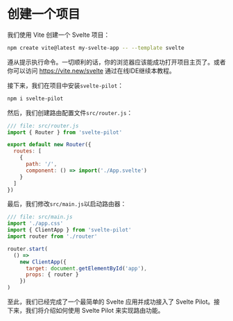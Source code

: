 # 创建一个项目

我们使用 Vite 创建一个 Svelte 项目：
  
```sh
npm create vite@latest my-svelte-app -- --template svelte
```

遵从提示执行命令。一切顺利的话，你的浏览器应该能成功打开项目主页了。或者你可以访问 https://vite.new/svelte 通过在线IDE继续本教程。

接下来，我们在项目中安装`svelte-pilot`：

```sh
npm i svelte-pilot
```

然后，我们创建路由配置文件`src/router.js`：

```js
/// file: src/router.js
import { Router } from 'svelte-pilot'

export default new Router({
  routes: [
    {
      path: '/',
      component: () => import('./App.svelte')
    }
  ]
})
```

最后，我们修改`src/main.js`以启动路由器：

```js
/// file: src/main.js
import './app.css'
import { ClientApp } from 'svelte-pilot'
import router from './router'

router.start(
  () =>
    new ClientApp({
      target: document.getElementById('app'),
      props: { router }
    })
)
```

至此，我们已经完成了一个最简单的 Svelte 应用并成功接入了 Svelte Pilot。接下来，我们将介绍如何使用 Svelte Pilot 来实现路由功能。

